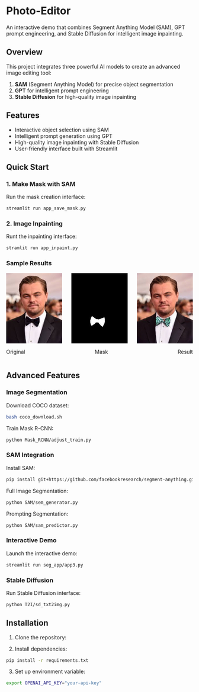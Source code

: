 # Photo-Editor
An interactive demo that combines Segment Anything Model (SAM), GPT prompt engineering, and Stable Diffusion for intelligent image inpainting.

## Overview
This project integrates three powerful AI models to create an advanced image editing tool:
1. **SAM** (Segment Anything Model) for precise object segmentation
2. **GPT** for intelligent prompt engineering 
3. **Stable Diffusion** for high-quality image inpainting

## Features
- Interactive object selection using SAM
- Intelligent prompt generation using GPT
- High-quality image inpainting with Stable Diffusion
- User-friendly interface built with Streamlit

## Quick Start

### 1. Make Mask with SAM
Run the mask creation interface:
```bash
streamlit run app_save_mask.py
```

### 2. Image Inpainting
Runt the inpainting interface:
```bash
stramlit run app_inpaint.py
```

### Sample Results
<div style="display: flex; justify-content: space-between;">
    <img src="sample_result/images.jpeg" width="30%" alt="Original Image">
    <img src="sample_result/mask.jpg" width="30%" alt="Mask">
    <img src="sample_result/image_result.jpg" width="30%" alt="Result">
</div>
<div style="display: flex; justify-content: space-between;">
    <p align="center">Original</p>
    <p align="center">Mask</p>
    <p align="center">Result</p>
</div>

## Advanced Features

### Image Segmentation

Download COCO dataset:
```bash
bash coco_download.sh
```

Train Mask R-CNN:
```bash
python Mask_RCNN/adjust_train.py
```

### SAM Integration

Install SAM:
```bash
pip install git+https://github.com/facebookresearch/segment-anything.git
```

Full Image Segmentation:
```bash
python SAM/sem_generator.py
```

Prompting Segmentation:
```bash
python SAM/sam_predictor.py
```

### Interactive Demo
Launch the interactive demo:
```bash
streamlit run seg_app/app3.py
```

### Stable Diffusion
Run Stable Diffusion interface:
```bash
python T2I/sd_txt2img.py
```

## Installation

1. Clone the repository:

2. Install dependencies:
```bash
pip install -r requirements.txt
```

3. Set up environment variable:
```bash
export OPENAI_API_KEY="your-api-key"
```